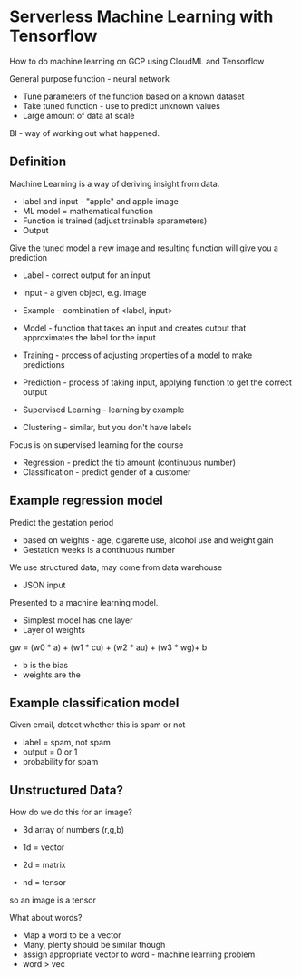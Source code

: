 # Serverless Machine Learning with Tensorflow

How to do machine learning on GCP using CloudML and Tensorflow

General purpose function - neural network
* Tune parameters of the function based on a known dataset
* Take tuned function - use to predict unknown values
* Large amount of data at scale

BI - way of working out what happened.

## Definition

Machine Learning is a way of deriving insight from data.

* label and input - "apple" and apple image
* ML model = mathematical function
* Function is trained (adjust trainable aparameters)
* Output

Give the tuned model a new image and resulting function will give you a prediction

* Label - correct output for an input
* Input - a given object, e.g. image
* Example - combination of <label, input>
* Model - function that takes an input and creates output that approximates the label for the input
* Training - process of adjusting properties of a model to make predictions
* Prediction - process of taking input, applying function to get the correct output

* Supervised Learning - learning by example
* Clustering - similar, but you don't have labels

Focus is on supervised learning for the course

* Regression - predict the tip amount (continuous number)
* Classification - predict gender of a customer

## Example regression model

Predict the gestation period 
* based on weights - age, cigarette use, alcohol use and weight gain
* Gestation weeks is a continuous number

We use structured data, may come from data warehouse
* JSON input

Presented to a machine learning model.
* Simplest model has one layer
* Layer of weights

gw = (w0 * a) + (w1 * cu) + (w2 * au) + (w3 * wg)+ b
* b is the bias
* weights are the

## Example classification model

Given email, detect whether this is spam or not
* label = spam, not spam
* output = 0 or 1
* probability for spam


## Unstructured Data?

How do we do this for an image?
* 3d array of numbers (r,g,b)

* 1d = vector
* 2d = matrix
* nd = tensor

so an image is a tensor

What about words?
* Map a word to be a vector
* Many, plenty should be similar though
* assign appropriate vector to word - machine learning problem
* word > vec

